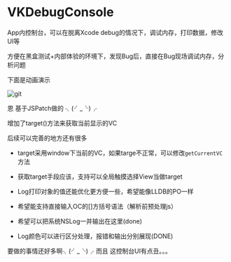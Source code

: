 # VKDebugConsole

App内控制台，可以在脱离Xcode debug的情况下，调试内存，打印数据，修改UI等

方便在黑盒测试+内部体验的环境下，发现Bug后，直接在Bug现场调试内存，分析问题

下面是动画演示

![git](http://ww3.sinaimg.cn/mw690/678c3e91jw1f446h4dso0g20ao0j8jxi.gif)


恩 基于JSPatch做的 ╮(╯_╰)╭

增加了target()方法来获取当前显示的VC

后续可以完善的地方还有很多

- target采用window下当前的VC，如果targe不正常，可以修改`getCurrentVC`方法
- 获取target手段应该，支持可以全局触摸选择View当做target
- Log打印对象的值还能优化更方便一些，希望能像LLDB的PO一样
- 希望能支持直接输入OC的[]方括号语法（解析前预处理js）


- 希望可以把系统NSLog一并输出在这里(done)
- Log颜色可以进行区分处理，报错和输出分别展现(DONE)

要做的事情还好多啊╮(╯_╰)╭
而且 这控制台UI有点丑。。。